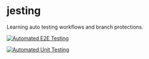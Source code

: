 # jesting

Learning auto testing workflows and branch protections.

[![Automated E2E Testing](https://github.com/Anclagen/jesting/actions/workflows/e2e-test.yml/badge.svg)](https://github.com/Anclagen/jesting/actions/workflows/e2e-test.yml)

[![Automated Unit Testing](https://github.com/Anclagen/jesting/actions/workflows/unit-test.yml/badge.svg)](https://github.com/Anclagen/jesting/actions/workflows/unit-test.yml)
